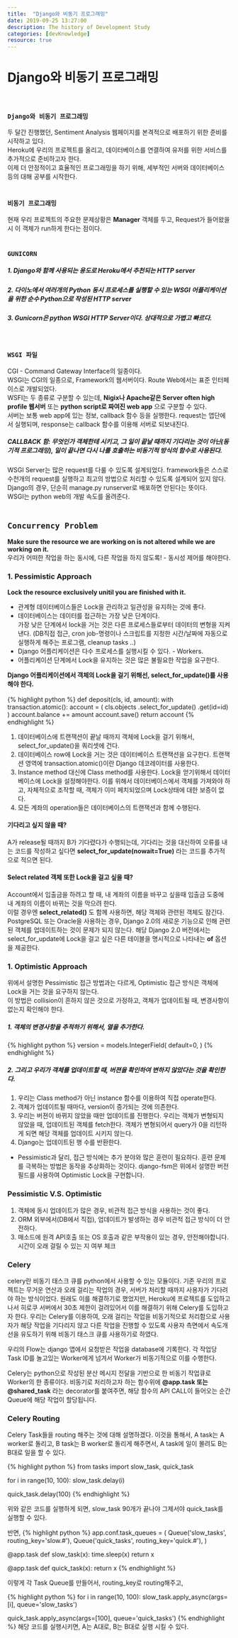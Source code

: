```yaml
---
title:  "Django와 비동기 프로그래밍"
date: 2019-09-25 13:27:00
description: The history of Development Study
categories: [devKnowledge]
resource: true
---
```

# Django와 비동기 프로그래밍
<br>

### `Django와 비동기 프로그래밍`
두 달간 진행했던, Sentiment Analysis 웹페이지를 본격적으로 배포하기 위한 준비를 시작하고 있다.<br>
Heroku에 우리의 프로젝트를 올리고, 데이터베이스를 연결하여 유저를 위한 서비스를 추가적으로 준비하고자 한다.<br>
이제 더 안정적이고 효율적인 프로그래밍을 하기 위해, 세부적인 서버와 데이터베이스 등의 대해 공부를 시작한다.<br>
<br>

### `비동기 프로그래밍`
현재 우리 프로젝트의 주요한 문제상황은 **Manager** 객체를 두고, Request가 들어왔을 시 이 객체가 run하게 한다는 점이다.<br>
<br>

### `GUNICORN`
##### 1. Django와 함께 사용되는 용도로 Heroku에서 추천되는 HTTP server
##### 2. 다이노에서 여러개의 Python 동시 프로세스를 실행할 수 있는 WSGI 어플리케이션을 위한 순수 Python으로 작성된 HTTP server
##### 3. Gunicorn은 python WSGI HTTP Server이다. 상대적으로 가볍고 빠르다.
<br>

### `WSGI 파일`
CGI - Command Gateway Interface의 일종이다.<br>
WSGI는 CGI의 일종으로, Framework의 웹서버이다. Route Web에서는 표준 인터페이스로 개발되었다.<br>
WSFI는 두 종류로 구분할 수 있는데, **Nigix나 Apache같은 Server often high profile 웹서버** 또는 **python script로 짜여진 web app** 으로 구분할 수 있다.<br>
서버는 보통 web app에 있는 정보, callback 함수 등을 실행한다. request는 앱단에서 실행되며, response는 callback 함수를 이용해 서버로 되보내진다.<br>
##### CALLBACK 함: 무엇인가 객체한테 시키고, 그 일이 끝날 때까지 기다리는 것이 아닌(동기적 프로그래밍), 일이 끝나면 다시 나를 호출하는 비동기적 방식의 함수로 사용된다.
WSGI Server는 많은 request를 다룰 수 있도록 설계되었다. framework들은 스스로 수천개의 request를 실행하고 최고의 방법으로 처리할 수 있도록 설계되어 있지 않다.<br>
Django의 경우, 단순히 manage.py runserver로 배포하면 안된다는 뜻이다.<br>
WSGI는 python web의 개발 속도를 올려준다. <br>
<br>

## `Concurrency Problem`
**Make sure the resource we are working on is not altered while we are working on it.** <br>
우리가 어떠한 작업을 하는 동시에, 다른 작업을 하지 않도록! - 동시성 제어를 해야한다. <br>
### 1. Pessimistic Approach
**Lock the resource exclusively unitil you are finished with it.** <br>
* 관계형 데이터베이스들은 Lock을 관리하고 일관성을 유지하는 것에 좋다. <br>
* 데이터베이스는 데이터를 접근하는 가장 낮은 단계이다. <br>
  가장 낮은 단계에서 lock을 거는 것은 다른 프로세스들로부터 데이터의 변형을 지켜낸다. (DB직접 접근, cron job-명령이나 스크립트를 지정한 시간/날짜에 자동으로 실행하게 해주는 프로그램, cleanup tasks ..) <br>
* Django 어플리케이션은 다수 프로세스를 실행시킬 수 있다. - Workers. <br>
* 어플리케이션 단계에서 Lock을 유지하는 것은 많은 불필요한 작업을 요구한다. <br>

**Django 어플리케이션에서 객체의 Lock을 걸기 위해선, select_for_update()를 사용해야 한다.** <br>
<br>
{% highlight python %}
def deposit(cls, id, amount):
   with transaction.atomic():
       account = (
           cls.objects
           .select_for_update()
           .get(id=id)
       )
       account.balance += amount
       account.save()
    return account
{% endhighlight %}

1. 데이터베이스에 트랜잭션이 끝날 때까지 객체에 Lock을 걸기 위해서, select_for_update()을 쿼리셋에 건다.
2. 데이터베이스 row에 Lock을 거는 것은 데이터베이스 트랜잭션을 요구한다.
  트랜잭션 영역에 transaction.atomic()이란 Django 데코레이터를 사용한다.
3. Instance method 대신에 Class method를 사용한다.
  Lock을 얻기위해서 데이터베이스에 Lock을 설정해야한다. 이를 위해서 데이터베이스에서 객체를 가져와야 하고, 자체적으로 조작할 때, 객체가 이미 페치되었으며 Lock상태에 대한 보증이 없다.
4. 모든 계좌의 operation들은 데이터베이스의 트랜잭션과 함께 수행된다.

#### 기다리고 싶지 않을 때?
A가 release될 때까지 B가 기다렸다가 수행되는데, 기다리는 것을 대신하여 오류를 내는 코드를 작성하고 싶다면 **select_for_update(nowait=True)** 라는 코드를 추가적으로 적으면 된다. <br>
#### Select related 객체 또한 Lock을 걸고 싶을 때?
Account에서 입출금을 하려고 할 때, 내 계좌의 이름을 바꾸고 싶을때 입출금 도중에 내 계좌의 이름이 바뀌는 것을 막으려 한다. <br>
이럴 경우엔 **select_related()** 도 함께 사용하면, 해당 객체와 관련된 객체도 잠긴다. <br>
PostgreSQL 또는 Oracle을 사용하는 경우, Django 2.0의 새로운 기능으로 인해 관련된 객체를 업데이트하는 것이 문제가 되지 않는다. 해당 Django 2.0 버전에서는 select_for_update에 Lock을 걸고 싶은 다른 테이블을 명시적으로 나타내는 **of** 옵션을 제공한다. <br>

### 1. Optimistic Approach
위에서 설명한 Pessimistic 접근 방법과는 다르게, Optimistic 접근 방식은 객체에 Lock을 거는 것을 요구하지 않는다. <br>
이 방법은 collision이 흔하지 않은 것으로 가정하고, 객체가 업데이트될 때, 변경사항이 없는지 확인해야 한다. <br>

##### 1. 객체의 변경사항을 추적하기 위해서, 열을 추가한다. <br>
{% highlight python %}
version = models.IntegerField(
    default=0,
)
{% endhighlight %}

##### 2. 그리고 우리가 객체를 업데이트할 때, 버젼을 확인하여 변하지 않았다는 것을 확인한다.

1. 우리는 Class method가 아닌 instance 함수를 이용하여 직접 operate한다.
2. 객체가 업데이트될 때마다, version이 증가되는 것에 의존한다.
3. 우리는 버젼이 바뀌지 않았을 때만 업데이트를 진행한다.
  우리는 객체가 변형되지 않았을 때, 업데이트된 객체를 fetch한다. 객체가 변형되어서 query가 0을 리턴하게 되면 해당 객체를 업데이트 시키지 않는다.
4. Django는 업데이트된 행 수를 반환한다.

* Pessimistic과 달리, 접근 방식에는 추가 분야와 많은 훈련이 필요하다.
훈련 문제를 극복하는 방법은 동작을 추상화하는 것이다. django-fsm은 위에서 설명한 버전 필드를 사용하여 Optimistic Lock을 구현합니다.

### Pessimistic V.S. Optimistic
1. 객체에 동시 업데이트가 많은 경우, 비관적 접근 방식을 사용하는 것이 좋다.
2. ORM 외부에서(DB에서 직접), 업데이트가 발생하는 경우 비관적 접근 방식이 더 안전하다.
3. 매소드에 원격 API호출 또는 OS 호출과 같은 부작용이 있는 경우, 안전해야합니다. 시간이 오래 걸릴 수 있는 지 여부 체크

### Celery
celery란 비동기 태스크 큐를 python에서 사용할 수 있는 모듈이다.
기존 우리의 프로젝트는 무거운 연산과 오래 걸리는 작업의 경우, 서버가 처리할 때까지 사용자가 기다려야 하는 방식이었다.
원래도 이를 해결하기로 했었지만, Heroku에 프로젝트를 도입하고 나서 히로쿠 서버에서 30초 제한이 걸려있어서 이를 해결하기 위해 Celery를 도입하고자 한다.
우리는 Celery를 이용하여, 오래 걸리는 작업을 비동기적으로 처리함으로 사용자가 해당 작업을 기다리지 않고 다른 작업을 진행할 수 있도록 사용자 측면에서 속도개선을 유도하기 위해 비동기 태스크 큐를 사용하기로 하였다.

우리의 Flow는 django 앱에서 요청받은 작업을 database에 기록한다. 각 작업당 Task ID를 놀고있는 Worker에게 넘겨서 Worker가 비동기적으로 이를 수행한다.

Celery는 python으로 작성된 분산 메시지 전달을 기반으로 한 비동기 작업큐로 Worker의 한 종류이다.
비동기로 처리하고자 하는 함수위에 **@app.task 또는 @shared_task** 라는 decorator를 붙여주면, 해당 함수의 API CALL이 들어오는 순간 Queue에 해당 작업이 할당됩니다.

### Celery Routing
Celery Task들을 routing 해주는 것에 대해 설명하겠다.
이것을 통해서, A task는 A worker로 돌리고, B task는 B worker로 돌리게 해주면서, A task에 일이 몰려도 B는 B대로 일을 할 수 있다.

{% highlight python %}
from tasks import slow_task, quick_task

for i in range(10, 100):
	slow_task.delay(i)

quick_task.delay(100)
{% endhighlight %}

위와 같은 코드를 실행하게 되면, slow_task 90개가 끝나야 그제서야 quick_task를 실행할 수 있다.

반면,
{% highlight python %}
app.conf.task_queues = (
	Queue('slow_tasks', routing_key='slow.#'),
	Queue('quick_tasks', routing_key='quick.#'),
)


@app.task
def slow_task(x):
	time.sleep(x)
	return x


@app.task
def quick_task(x):
	return x
{% endhighlight %}

이렇게 각 Task Queue를 만들어서, routing_key로 routing해주고,

{% highlight python %}
  for i in range(10, 100):
  	slow_task.apply_async(args=[i], queue='slow_tasks')

  quick_task.apply_async(args=[100], queue='quick_tasks')
{% endhighlight %}
해당 코드를 실행시키면, A는 A대로, B는 B대로 실행 시킬 수 있다.
